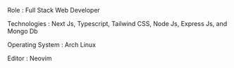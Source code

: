 Role : Full Stack Web Developer 

Technologies : Next Js, Typescript, Tailwind CSS, Node Js, Express Js, and Mongo Db

Operating System : Arch Linux

Editor : Neovim 
